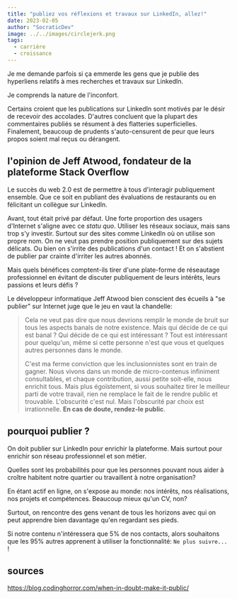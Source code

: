 ```yaml
---
title: "publiez vos réflexions et travaux sur LinkedIn, allez!"
date: 2023-02-05
author: "SocraticDev"
image: ../../images/circlejerk.png
tags:
  - carrière
  - croissance
---
```


Je me demande parfois si ça emmerde les gens que je publie des hyperliens
relatifs à mes recherches et travaux sur LinkedIn.

Je comprends la nature de l'inconfort. 

Certains croient que les publications sur LinkedIn sont motivés par le désir de
recevoir des accolades. D'autres
concluent que la plupart des commentaires publiés se résument à des flatteries
superficielles. Finalement, beaucoup de prudents s'auto-censurent de peur que
leurs propos soient mal reçus ou dérangent.

## l'opinion de Jeff Atwood, fondateur de la plateforme __Stack Overflow__

Le succès du web 2.0 est de permettre à tous d'interagir publiquement ensemble. Que ce
soit en publiant des évaluations de restaurants ou en félicitant un collègue
sur LinkedIn.

Avant, tout était privé par défaut. Une forte proportion des usagers d'Internet
s'aligne avec ce _statu quo_. Utiliser les réseaux sociaux, mais sans trop s'y
investir. Surtout sur des sites comme LinkedIn où on utilise son propre nom. On
ne veut pas prendre position publiquement sur des sujets délicats. Ou bien on
s'irrite des publications d'un contact ! Et on s'abstient de publier par
crainte d'irriter les autres abonnés.

Mais quels bénéfices comptent-ils tirer d'une plate-forme de réseautage
professionnel en évitant de discuter publiquement de leurs intérêts, leurs
passions et leurs défis ?

Le développeur informatique Jeff Atwood bien conscient des écueils à "se
publier" sur Internet juge que le jeu en vaut la chandelle: 

> Cela ne veut pas dire que nous devrions remplir le monde de bruit sur tous les aspects banals de notre existence. Mais qui décide de ce qui est banal ? Qui décide de ce qui est intéressant ? Tout est intéressant pour quelqu'un, même si cette personne n'est que vous et quelques autres personnes dans le monde.
>
> C'est ma ferme conviction que les inclusionnistes sont en train de gagner.
> Nous vivons dans un monde de micro-contenus infiniment consultables, et
> chaque contribution, aussi petite soit-elle, nous enrichit tous. Mais plus
> égoïstement, si vous souhaitez tirer le meilleur parti de votre travail, rien
> ne remplace le fait de le rendre public et trouvable. L'obscurité c'est nul.
> Mais l'obscurité par choix est irrationnelle. __En cas de doute, rendez-le
> public__.

## pourquoi publier ?

On doit publier sur LinkedIn pour enrichir la plateforme. Mais surtout pour
enrichir son réseau professionnel et son métier.

Quelles sont les probabilités pour que les personnes pouvant nous aider à
croître habitent notre quartier ou travaillent à notre organisation?

En étant actif en ligne, on s'expose au monde: nos intérêts, nos réalisations,
nos projets et compétences. Beaucoup mieux qu'un CV, non?

Surtout, on rencontre des gens venant de tous les horizons avec qui on peut
apprendre bien davantage qu'en regardant ses pieds.

Si notre contenu n'intéressera que 5% de nos contacts, alors souhaitons que les
95% autres apprenent à utiliser la fonctionnalité: `Ne plus suivre...` !

## sources

https://blog.codinghorror.com/when-in-doubt-make-it-public/

